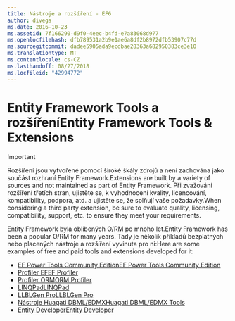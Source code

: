 ```yaml
---
title: Nástroje a rozšíření - EF6
author: divega
ms.date: 2016-10-23
ms.assetid: 7f166290-d9f0-4eec-b4fd-e7a83068d977
ms.openlocfilehash: dfb789531a2b9e1ae6a8df2b8972dfb53907c77d
ms.sourcegitcommit: dadee5905ada9ecdbae28363a682950383ce3e10
ms.translationtype: MT
ms.contentlocale: cs-CZ
ms.lasthandoff: 08/27/2018
ms.locfileid: "42994772"
---
```

# <a name="entity-framework-tools--extensions"></a><span data-ttu-id="3e60e-102">Entity Framework Tools a rozšíření</span><span class="sxs-lookup"><span data-stu-id="3e60e-102">Entity Framework Tools & Extensions</span></span>
> [!IMPORTANT]  
> <span data-ttu-id="3e60e-103">Rozšíření jsou vytvořené pomocí široké škály zdrojů a není zachována jako součást rozhraní Entity Framework.</span><span class="sxs-lookup"><span data-stu-id="3e60e-103">Extensions are built by a variety of sources and not maintained as part of Entity Framework.</span></span> <span data-ttu-id="3e60e-104">Při zvažování rozšíření třetích stran, ujistěte se, k vyhodnocení kvality, licencování, kompatibility, podpora, atd. a ujistěte se, že splňují vaše požadavky.</span><span class="sxs-lookup"><span data-stu-id="3e60e-104">When considering a third party extension, be sure to evaluate quality, licensing, compatibility, support, etc. to ensure they meet your requirements.</span></span>

<span data-ttu-id="3e60e-105">Entity Framework byla oblíbených O/RM po mnoho let.</span><span class="sxs-lookup"><span data-stu-id="3e60e-105">Entity Framework has been a popular O/RM for many years.</span></span> <span data-ttu-id="3e60e-106">Tady je několik příkladů bezplatných nebo placených nástroje a rozšíření vyvinuta pro ni:</span><span class="sxs-lookup"><span data-stu-id="3e60e-106">Here are some examples of free and paid tools and extensions developed for it:</span></span>    

- [<span data-ttu-id="3e60e-107">EF Power Tools Community Edition</span><span class="sxs-lookup"><span data-stu-id="3e60e-107">EF Power Tools Community Edition</span></span>](https://marketplace.visualstudio.com/items?itemName=ErikEJ.EntityFramework6PowerToolsCommunityEdition)
- [<span data-ttu-id="3e60e-108">Profiler EF</span><span class="sxs-lookup"><span data-stu-id="3e60e-108">EF Profiler</span></span>](https://efprof.com)  
- [<span data-ttu-id="3e60e-109">Profiler ORM</span><span class="sxs-lookup"><span data-stu-id="3e60e-109">ORM Profiler</span></span>](https://www.ormprofiler.com)  
- [<span data-ttu-id="3e60e-110">LINQPad</span><span class="sxs-lookup"><span data-stu-id="3e60e-110">LINQPad</span></span>](https://www.linqpad.net)  
- [<span data-ttu-id="3e60e-111">LLBLGen Pro</span><span class="sxs-lookup"><span data-stu-id="3e60e-111">LLBLGen Pro</span></span>](https://www.llblgen.com)  
- [<span data-ttu-id="3e60e-112">Nástroje Huagati DBML/EDMX</span><span class="sxs-lookup"><span data-stu-id="3e60e-112">Huagati DBML/EDMX Tools</span></span>](https://www.huagati.com/dbmltools)  
- [<span data-ttu-id="3e60e-113">Entity Developer</span><span class="sxs-lookup"><span data-stu-id="3e60e-113">Entity Developer</span></span>](https://www.devart.com/entitydeveloper)  
